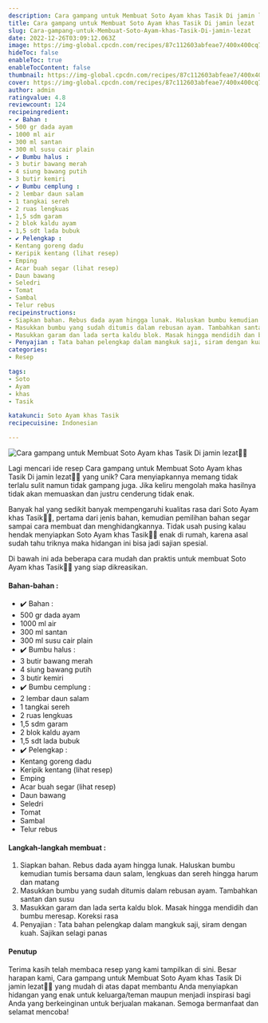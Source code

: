 ```yaml
---
description: Cara gampang untuk Membuat Soto Ayam khas Tasik Di jamin lezat"
title: Cara gampang untuk Membuat Soto Ayam khas Tasik Di jamin lezat
slug: Cara-gampang-untuk-Membuat-Soto-Ayam-khas-Tasik-Di-jamin-lezat
date: 2022-12-26T03:09:12.063Z
image: https://img-global.cpcdn.com/recipes/87c112603abfeae7/400x400cq70/photo.jpg
hideToc: false
enableToc: true
enableTocContent: false
thumbnail: https://img-global.cpcdn.com/recipes/87c112603abfeae7/400x400cq70/photo.jpg
cover: https://img-global.cpcdn.com/recipes/87c112603abfeae7/400x400cq70/photo.jpg
author: admin
ratingvalue: 4.8
reviewcount: 124
recipeingredient:
- ✔️ Bahan :
- 500 gr dada ayam
- 1000 ml air
- 300 ml santan
- 300 ml susu cair plain
- ✔️ Bumbu halus :
- 3 butir bawang merah
- 4 siung bawang putih
- 3 butir kemiri
- ✔️ Bumbu cemplung :
- 2 lembar daun salam
- 1 tangkai sereh
- 2 ruas lengkuas
- 1,5 sdm garam
- 2 blok kaldu ayam
- 1,5 sdt lada bubuk
- ✔️ Pelengkap :
- Kentang goreng dadu
- Keripik kentang (lihat resep)
- Emping
- Acar buah segar (lihat resep)
- Daun bawang
- Seledri
- Tomat
- Sambal
- Telur rebus
recipeinstructions:
- Siapkan bahan. Rebus dada ayam hingga lunak. Haluskan bumbu kemudian tumis bersama daun salam, lengkuas dan sereh hingga harum dan matang
- Masukkan bumbu yang sudah ditumis dalam rebusan ayam. Tambahkan santan dan susu
- Masukkan garam dan lada serta kaldu blok. Masak hingga mendidih dan bumbu meresap. Koreksi rasa
- Penyajian : Tata bahan pelengkap dalam mangkuk saji, siram dengan kuah. Sajikan selagi panas
categories:
- Resep

tags:
- Soto
- Ayam
- khas
- Tasik

katakunci: Soto Ayam khas Tasik
recipecuisine: Indonesian

---
```


![Cara gampang untuk Membuat Soto Ayam khas Tasik Di jamin lezat👩‍🍳](https://img-global.cpcdn.com/recipes/87c112603abfeae7/400x400cq70/photo.jpg)

Lagi mencari ide resep Cara gampang untuk Membuat Soto Ayam khas Tasik Di jamin lezat👩‍🍳 yang unik? Cara menyiapkannya memang tidak terlalu sulit namun tidak gampang juga. Jika keliru mengolah maka hasilnya tidak akan memuaskan dan justru cenderung tidak enak.

Banyak hal yang sedikit banyak mempengaruhi kualitas rasa dari Soto Ayam khas Tasik👩‍🍳, pertama dari jenis bahan, kemudian pemilihan bahan segar sampai cara membuat dan menghidangkannya. Tidak usah pusing kalau hendak menyiapkan Soto Ayam khas Tasik👩‍🍳 enak di rumah, karena asal sudah tahu triknya maka hidangan ini bisa jadi sajian spesial.

Di bawah ini ada beberapa cara mudah dan praktis untuk membuat Soto Ayam khas Tasik👩‍🍳 yang siap dikreasikan.

<!--inarticleads1-->

#### Bahan-bahan :

- ✔️ Bahan :
- 500 gr dada ayam
- 1000 ml air
- 300 ml santan
- 300 ml susu cair plain
- ✔️ Bumbu halus :
- 3 butir bawang merah
- 4 siung bawang putih
- 3 butir kemiri
- ✔️ Bumbu cemplung :
- 2 lembar daun salam
- 1 tangkai sereh
- 2 ruas lengkuas
- 1,5 sdm garam
- 2 blok kaldu ayam
- 1,5 sdt lada bubuk
- ✔️ Pelengkap :
- Kentang goreng dadu
- Keripik kentang (lihat resep)
- Emping
- Acar buah segar (lihat resep)
- Daun bawang
- Seledri
- Tomat
- Sambal
- Telur rebus

<!--inarticleads2-->

#### Langkah-langkah membuat :

1. Siapkan bahan. Rebus dada ayam hingga lunak. Haluskan bumbu kemudian tumis bersama daun salam, lengkuas dan sereh hingga harum dan matang
1. Masukkan bumbu yang sudah ditumis dalam rebusan ayam. Tambahkan santan dan susu
1. Masukkan garam dan lada serta kaldu blok. Masak hingga mendidih dan bumbu meresap. Koreksi rasa
1. Penyajian : Tata bahan pelengkap dalam mangkuk saji, siram dengan kuah. Sajikan selagi panas

#### Penutup

Terima kasih telah membaca resep yang kami tampilkan di sini. Besar harapan kami, Cara gampang untuk Membuat Soto Ayam khas Tasik Di jamin lezat👩‍🍳 yang mudah di atas dapat membantu Anda menyiapkan hidangan yang enak untuk keluarga/teman maupun menjadi inspirasi bagi Anda yang berkeinginan untuk berjualan makanan. Semoga bermanfaat dan selamat mencoba!